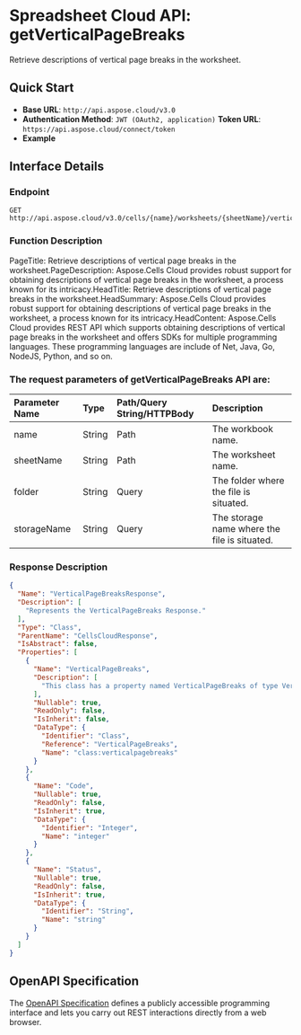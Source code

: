 # **Spreadsheet Cloud API: getVerticalPageBreaks**

Retrieve descriptions of vertical page breaks in the worksheet. 


## **Quick Start**

- **Base URL**: `http://api.aspose.cloud/v3.0`
- **Authentication Method**: `JWT (OAuth2, application)`  **Token URL**: `https://api.aspose.cloud/connect/token`
- **Example** 

## **Interface Details**

### **Endpoint** 

```
GET http://api.aspose.cloud/v3.0/cells/{name}/worksheets/{sheetName}/verticalpagebreaks
```
### **Function Description**
PageTitle: Retrieve descriptions of vertical page breaks in the worksheet.PageDescription: Aspose.Cells Cloud provides robust support for obtaining descriptions of vertical page breaks in the worksheet, a process known for its intricacy.HeadTitle: Retrieve descriptions of vertical page breaks in the worksheet.HeadSummary: Aspose.Cells Cloud provides robust support for obtaining descriptions of vertical page breaks in the worksheet, a process known for its intricacy.HeadContent: Aspose.Cells Cloud provides REST API which supports obtaining descriptions of vertical page breaks in the worksheet and offers SDKs for multiple programming languages. These programming languages are include of Net, Java, Go, NodeJS, Python, and so on.

### The request parameters of **getVerticalPageBreaks** API are: 

| Parameter Name | Type | Path/Query String/HTTPBody | Description | 
| :- | :- | :- |:- | 
|name|String|Path|The workbook name.|
|sheetName|String|Path|The worksheet name.|
|folder|String|Query|The folder where the file is situated.|
|storageName|String|Query|The storage name where the file is situated.|

### **Response Description**
```json
{
  "Name": "VerticalPageBreaksResponse",
  "Description": [
    "Represents the VerticalPageBreaks Response."
  ],
  "Type": "Class",
  "ParentName": "CellsCloudResponse",
  "IsAbstract": false,
  "Properties": [
    {
      "Name": "VerticalPageBreaks",
      "Description": [
        "This class has a property named VerticalPageBreaks of type VerticalPageBreaks that can be both read from and written to."
      ],
      "Nullable": true,
      "ReadOnly": false,
      "IsInherit": false,
      "DataType": {
        "Identifier": "Class",
        "Reference": "VerticalPageBreaks",
        "Name": "class:verticalpagebreaks"
      }
    },
    {
      "Name": "Code",
      "Nullable": true,
      "ReadOnly": false,
      "IsInherit": true,
      "DataType": {
        "Identifier": "Integer",
        "Name": "integer"
      }
    },
    {
      "Name": "Status",
      "Nullable": true,
      "ReadOnly": false,
      "IsInherit": true,
      "DataType": {
        "Identifier": "String",
        "Name": "string"
      }
    }
  ]
}
```


## OpenAPI Specification

The [OpenAPI Specification](https://reference.aspose.cloud/cells/#/PageBreaksController/GetVerticalPageBreaks) defines a publicly accessible programming interface and lets you carry out REST interactions directly from a web browser.

